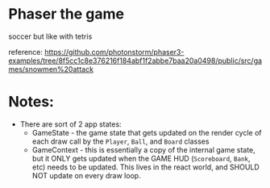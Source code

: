 # Phaser the game
soccer but like with tetris


reference: 
https://github.com/photonstorm/phaser3-examples/tree/8f5cc1c8e376216f184abf1f2abbe7baa20a0498/public/src/games/snowmen%20attack


# Notes: 
- There are sort of 2 app states: 
  - GameState - the game state that gets updated on the render cycle of each draw call by the `Player`, `Ball`, and `Board` classes
  - GameContext - this is essentially a copy of the internal game state, but it ONLY gets updated when the GAME HUD (`Scoreboard`, `Bank`, etc) needs to be updated. This lives in the react world, and SHOULD NOT update on every draw loop. 